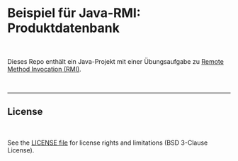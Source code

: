 # Beispiel für Java-RMI: Produktdatenbank #

<br>

Dieses Repo enthält ein Java-Projekt mit einer Übungsaufgabe zu
[Remote Method Invocation (RMI)](https://www.baeldung.com/java-rmi).

<br>

----

## License ##

<br>

See the [LICENSE file](LICENSE.md) for license rights and limitations (BSD 3-Clause License).

<br>
